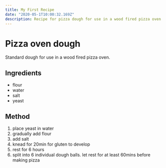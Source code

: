 ```yaml
---
title: My First Recipe
date: "2020-05-1T10:00:32.169Z"
description: Recipe for pizza dough for use in a wood fired pizza oven.
---
```


# Pizza oven dough

Standard dough for use in a wood fired pizza oven.

## Ingredients

- flour
- water
- salt
- yeast

## Method

1. place yeast in water
2. gradually add flour
3. add salt
4. knead for 20min for gluten to develop
5. rest for 6 hours
6. split into 6 individual dough balls. let rest for at least 60mins before making pizza
